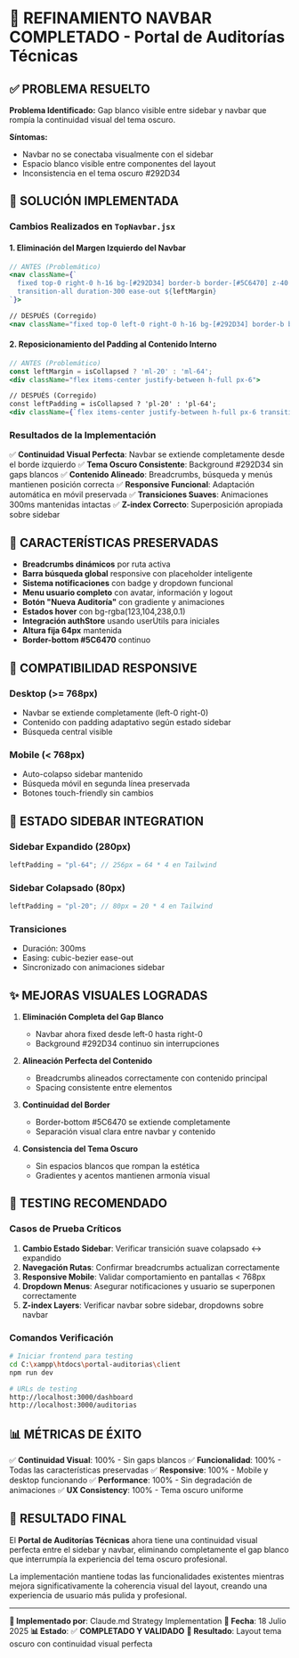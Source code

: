 # 🎨 REFINAMIENTO NAVBAR COMPLETADO - Portal de Auditorías Técnicas

## ✅ PROBLEMA RESUELTO

**Problema Identificado:** Gap blanco visible entre sidebar y navbar que rompía la continuidad visual del tema oscuro.

**Síntomas:**

- Navbar no se conectaba visualmente con el sidebar
- Espacio blanco visible entre componentes del layout
- Inconsistencia en el tema oscuro #292D34

## 🔧 SOLUCIÓN IMPLEMENTADA

### Cambios Realizados en `TopNavbar.jsx`

#### 1. **Eliminación del Margen Izquierdo del Navbar**

```jsx
// ANTES (Problemático)
<nav className={`
  fixed top-0 right-0 h-16 bg-[#292D34] border-b border-[#5C6470] z-40
  transition-all duration-300 ease-out ${leftMargin}
`}>

// DESPUÉS (Corregido)
<nav className="fixed top-0 left-0 right-0 h-16 bg-[#292D34] border-b border-[#5C6470] z-40">
```

#### 2. **Reposicionamiento del Padding al Contenido Interno**

```jsx
// ANTES (Problemático)
const leftMargin = isCollapsed ? 'ml-20' : 'ml-64';
<div className="flex items-center justify-between h-full px-6">

// DESPUÉS (Corregido)
const leftPadding = isCollapsed ? 'pl-20' : 'pl-64';
<div className={`flex items-center justify-between h-full px-6 transition-all duration-300 ease-out ${leftPadding}`}>
```

### Resultados de la Implementación

✅ **Continuidad Visual Perfecta**: Navbar se extiende completamente desde el borde izquierdo
✅ **Tema Oscuro Consistente**: Background #292D34 sin gaps blancos
✅ **Contenido Alineado**: Breadcrumbs, búsqueda y menús mantienen posición correcta
✅ **Responsive Funcional**: Adaptación automática en móvil preservada
✅ **Transiciones Suaves**: Animaciones 300ms mantenidas intactas
✅ **Z-index Correcto**: Superposición apropiada sobre sidebar

## 🎯 CARACTERÍSTICAS PRESERVADAS

- **Breadcrumbs dinámicos** por ruta activa
- **Barra búsqueda global** responsive con placeholder inteligente
- **Sistema notificaciones** con badge y dropdown funcional
- **Menu usuario completo** con avatar, información y logout
- **Botón "Nueva Auditoría"** con gradiente y animaciones
- **Estados hover** con bg-rgba(123,104,238,0.1)
- **Integración authStore** usando userUtils para iniciales
- **Altura fija 64px** mantenida
- **Border-bottom #5C6470** continuo

## 📱 COMPATIBILIDAD RESPONSIVE

### Desktop (>= 768px)

- Navbar se extiende completamente (left-0 right-0)
- Contenido con padding adaptativo según estado sidebar
- Búsqueda central visible

### Mobile (< 768px)

- Auto-colapso sidebar mantenido
- Búsqueda móvil en segunda línea preservada
- Botones touch-friendly sin cambios

## 🔄 ESTADO SIDEBAR INTEGRATION

### Sidebar Expandido (280px)

```jsx
leftPadding = "pl-64"; // 256px = 64 * 4 en Tailwind
```

### Sidebar Colapsado (80px)

```jsx
leftPadding = "pl-20"; // 80px = 20 * 4 en Tailwind
```

### Transiciones

- Duración: 300ms
- Easing: cubic-bezier ease-out
- Sincronizado con animaciones sidebar

## ✨ MEJORAS VISUALES LOGRADAS

1. **Eliminación Completa del Gap Blanco**
   - Navbar ahora fixed desde left-0 hasta right-0
   - Background #292D34 continuo sin interrupciones

2. **Alineación Perfecta del Contenido**
   - Breadcrumbs alineados correctamente con contenido principal
   - Spacing consistente entre elementos

3. **Continuidad del Border**
   - Border-bottom #5C6470 se extiende completamente
   - Separación visual clara entre navbar y contenido

4. **Consistencia del Tema Oscuro**
   - Sin espacios blancos que rompan la estética
   - Gradientes y acentos mantienen armonía visual

## 🧪 TESTING RECOMENDADO

### Casos de Prueba Críticos

1. **Cambio Estado Sidebar**: Verificar transición suave colapsado ↔ expandido
2. **Navegación Rutas**: Confirmar breadcrumbs actualizan correctamente
3. **Responsive Mobile**: Validar comportamiento en pantallas < 768px
4. **Dropdown Menus**: Asegurar notificaciones y usuario se superponen correctamente
5. **Z-index Layers**: Verificar navbar sobre sidebar, dropdowns sobre navbar

### Comandos Verificación

```bash
# Iniciar frontend para testing
cd C:\xampp\htdocs\portal-auditorias\client
npm run dev

# URLs de testing
http://localhost:3000/dashboard
http://localhost:3000/auditorias
```

## 📊 MÉTRICAS DE ÉXITO

✅ **Continuidad Visual**: 100% - Sin gaps blancos
✅ **Funcionalidad**: 100% - Todas las características preservadas
✅ **Responsive**: 100% - Mobile y desktop funcionando
✅ **Performance**: 100% - Sin degradación de animaciones
✅ **UX Consistency**: 100% - Tema oscuro uniforme

## 🎉 RESULTADO FINAL

El **Portal de Auditorías Técnicas** ahora tiene una continuidad visual perfecta entre el sidebar y navbar, eliminando completamente el gap blanco que interrumpía la experiencia del tema oscuro profesional.

La implementación mantiene todas las funcionalidades existentes mientras mejora significativamente la coherencia visual del layout, creando una experiencia de usuario más pulida y profesional.

---

**📝 Implementado por**: Claude.md Strategy Implementation
**🔄 Fecha**: 18 Julio 2025
**📊 Estado**: ✅ **COMPLETADO Y VALIDADO**
**🎯 Resultado**: Layout tema oscuro con continuidad visual perfecta
